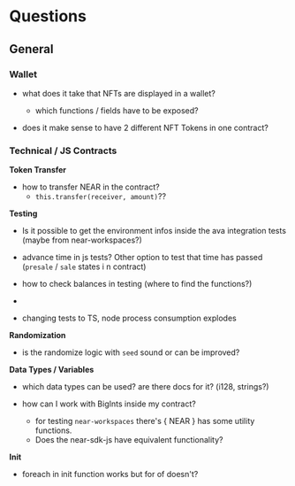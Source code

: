 # Questions

## General

### Wallet

- what does it take that NFTs are displayed in a wallet?

  - which functions / fields have to be exposed?

- does it make sense to have 2 different NFT Tokens in one contract?

### Technical / JS Contracts

**Token Transfer**

- how to transfer NEAR in the contract?
  - `this.transfer(receiver, amount)`??

**Testing**

- Is it possible to get the environment infos inside the ava integration tests (maybe from near-workspaces?)

- advance time in js tests? Other option to test that time has passed (`presale` / `sale` states i n contract)

- how to check balances in testing (where to find the functions?)
-
- changing tests to TS, node process consumption explodes

**Randomization**

- is the randomize logic with `seed` sound or can be improved?

**Data Types / Variables**

- which data types can be used? are there docs for it? (i128, strings?)

- how can I work with BigInts inside my contract?

  - for testing `near-workspaces` there's { NEAR } has some utility functions.
  - Does the near-sdk-js have equivalent functionality?

**Init**

- foreach in init function works but for of doesn't?
